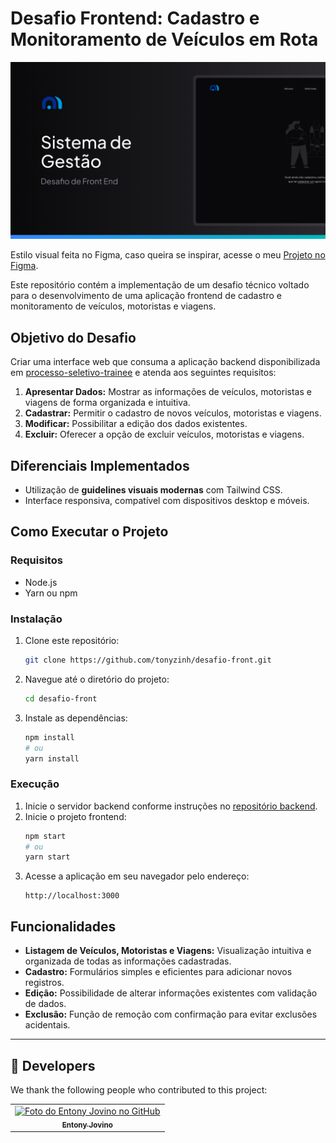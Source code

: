 
# Desafio Frontend: Cadastro e Monitoramento de Veículos em Rota

<img src="./public/Thumbnail.png" alt="Exemplo imagem">

Estilo visual feita no Figma, caso queira se inspirar, acesse o meu [Projeto no Figma](https://www.figma.com/design/ZkPu3609vxUAH92mJZZm0r/Desafio-Front-End---Motora-AI-(Copy)-(Copy)?node-id=82-2&t=0VGMHdReb4iPBti5-1).

Este repositório contém a implementação de um desafio técnico voltado para o desenvolvimento de uma aplicação frontend de cadastro e monitoramento de veículos, motoristas e viagens.

## Objetivo do Desafio

Criar uma interface web que consuma a aplicação backend disponibilizada em [processo-seletivo-trainee](https://github.com/motora-ai/processo-seletivo-trainee) e atenda aos seguintes requisitos:

1. **Apresentar Dados:** Mostrar as informações de veículos, motoristas e viagens de forma organizada e intuitiva.
2. **Cadastrar:** Permitir o cadastro de novos veículos, motoristas e viagens.
3. **Modificar:** Possibilitar a edição dos dados existentes.
4. **Excluir:** Oferecer a opção de excluir veículos, motoristas e viagens.

## Diferenciais Implementados

- Utilização de **guidelines visuais modernas** com Tailwind CSS.
- Interface responsiva, compatível com dispositivos desktop e móveis.

## Como Executar o Projeto

### Requisitos
- Node.js
- Yarn ou npm

### Instalação
1. Clone este repositório:
   ```bash
   git clone https://github.com/tonyzinh/desafio-front.git
   ```
2. Navegue até o diretório do projeto:
   ```bash
   cd desafio-front
   ```
3. Instale as dependências:
   ```bash
   npm install
   # ou
   yarn install
   ```

### Execução
1. Inicie o servidor backend conforme instruções no [repositório backend](https://github.com/motora-ai/processo-seletivo-trainee).
2. Inicie o projeto frontend:
   ```bash
   npm start
   # ou
   yarn start
   ```
3. Acesse a aplicação em seu navegador pelo endereço:
   ```
   http://localhost:3000
   ```

## Funcionalidades

- **Listagem de Veículos, Motoristas e Viagens:** Visualização intuitiva e organizada de todas as informações cadastradas.
- **Cadastro:** Formulários simples e eficientes para adicionar novos registros.
- **Edição:** Possibilidade de alterar informações existentes com validação de dados.
- **Exclusão:** Função de remoção com confirmação para evitar exclusões acidentais.
---

## 🤝 Developers

We thank the following people who contributed to this project:

<table>
  <tr>
    <td align="center">
      <a href="#" title="Entony Jovino">
        <img src="https://avatars.githubusercontent.com/u/181393325?v=4" width="100px;" alt="Foto do Entony Jovino no GitHub"/><br>
        <sub>
          <b>Entony Jovino</b>
        </sub>
      </a>
    </td>
  </tr>
</table>
